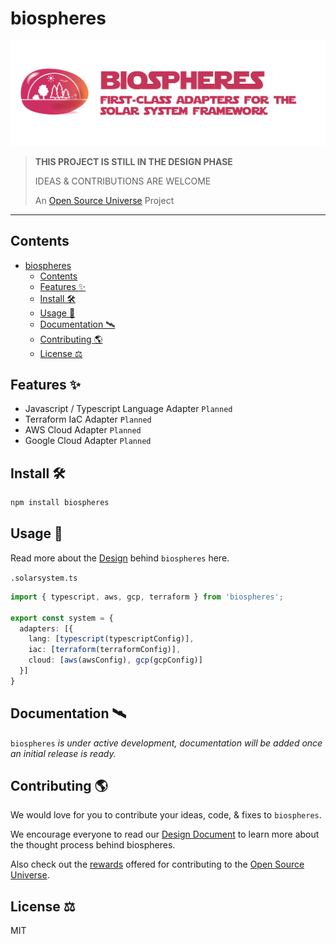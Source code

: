 # biospheres

![Biospheres — First-Class Adapters For The Solar System Framework](assets/biospheres.png)

> **THIS PROJECT IS STILL IN THE DESIGN PHASE**
>
> IDEAS & CONTRIBUTIONS ARE WELCOME
>
> An [Open Source Universe](https://github.com/intellibus/approach) Project

---

## Contents

- [biospheres](#biospheres)
  - [Contents](#contents)
  - [Features ✨](#features-)
  - [Install 🛠](#install-)
  - [Usage 🔭](#usage-)
  - [Documentation 🛰](#documentation-)
  - [Contributing 🌎](#contributing-)
  - [License ⚖️](#license-️)

## Features ✨

- Javascript / Typescript Language Adapter  `Planned`
- Terraform IaC Adapter  `Planned`
- AWS Cloud Adapter  `Planned`
- Google Cloud Adapter  `Planned`

## Install 🛠

```sh
npm install biospheres
```

## Usage 🔭

Read more about the [Design](https://github.com/intellibus/biospheres/blob/main/DESIGN.md) behind `biospheres` here.

`.solarsystem.ts`

```typescript
import { typescript, aws, gcp, terraform } from 'biospheres';

export const system = {
  adapters: [{
    lang: [typescript(typescriptConfig)],
    iac: [terraform(terraformConfig)],
    cloud: [aws(awsConfig), gcp(gcpConfig)]
  }]
}
```

## Documentation 🛰

`biospheres` *is under active development, documentation will be added once an initial release is ready.*

## Contributing 🌎

We would love for you to contribute your ideas, code, & fixes to `biospheres`.

We encourage everyone to read our [Design Document](https://github.com/intellibus/biospheres/blob/main/DESIGN.md) to learn more about the thought process behind biospheres.

Also check out the [rewards](https://github.com/intellibus/approach/blob/main/REWARDS.md) offered for contributing to the [Open Source Universe](https://github.com/intellibus/approach).

## License ⚖️

MIT
